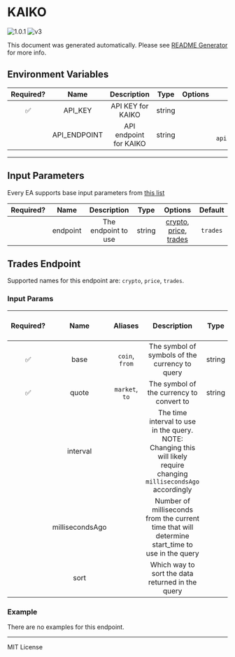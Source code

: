 # KAIKO

![1.0.1](https://img.shields.io/github/package-json/v/smartcontractkit/external-adapters-js?filename=packages/sources/kaiko-test/package.json) ![v3](https://img.shields.io/badge/framework%20version-v3-blueviolet)

This document was generated automatically. Please see [README Generator](../../scripts#readme-generator) for more info.

## Environment Variables

| Required? |     Name     |      Description       |  Type  | Options |                      Default                       |
| :-------: | :----------: | :--------------------: | :----: | :-----: | :------------------------------------------------: |
|    ✅     |   API_KEY    |   API KEY for KAIKO    | string |         |                                                    |
|           | API_ENDPOINT | API endpoint for KAIKO | string |         | `https://us.market-api.kaiko.io/v2/data/trades.v1` |

---

## Input Parameters

Every EA supports base input parameters from [this list](https://github.com/smartcontractkit/ea-framework-js/blob/main/src/config/index.ts)

| Required? |   Name   |     Description     |  Type  |                                      Options                                      | Default  |
| :-------: | :------: | :-----------------: | :----: | :-------------------------------------------------------------------------------: | :------: |
|           | endpoint | The endpoint to use | string | [crypto](#trades-endpoint), [price](#trades-endpoint), [trades](#trades-endpoint) | `trades` |

## Trades Endpoint

Supported names for this endpoint are: `crypto`, `price`, `trades`.

### Input Params

| Required? |      Name       |    Aliases     |                                                      Description                                                      |  Type  | Options |  Default   | Depends On | Not Valid With |
| :-------: | :-------------: | :------------: | :-------------------------------------------------------------------------------------------------------------------: | :----: | :-----: | :--------: | :--------: | :------------: |
|    ✅     |      base       | `coin`, `from` |                                    The symbol of symbols of the currency to query                                     | string |         |            |            |                |
|    ✅     |      quote      | `market`, `to` |                                       The symbol of the currency to convert to                                        | string |         |            |            |                |
|           |    interval     |                | The time interval to use in the query. NOTE: Changing this will likely require changing `millisecondsAgo` accordingly |        |         |    `2m`    |            |                |
|           | millisecondsAgo |                |            Number of milliseconds from the current time that will determine start_time to use in the query            |        |         | `86400000` |            |                |
|           |      sort       |                |                                   Which way to sort the data returned in the query                                    |        |         |   `desc`   |            |                |

### Example

There are no examples for this endpoint.

---

MIT License
